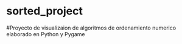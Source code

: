 # sorted_project

#Proyecto de visualizaion de algoritmos de ordenamiento numerico elaborado en Python y Pygame
